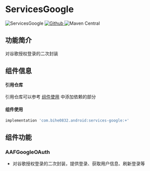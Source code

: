 # ServicesGoogle

![ServicesGoogle](https://img.shields.io/badge/AndroidAppFactory-ServicesGoogle-brightgreen)
[ ![Github](https://img.shields.io/badge/Github-ServicesGoogle-brightgreen?style=social) ](https://github.com/bihe0832/AndroidAppFactory/tree/master/ServicesGoogle)
![Maven Central](https://img.shields.io/maven-central/v/com.bihe0832.android/services-google)

## 功能简介

对谷歌授权登录的二次封装

## 组件信息

#### 引用仓库

引用仓库可以参考 [组件使用](./../start.md) 中添加依赖的部分

#### 组件使用

```groovy
implementation 'com.bihe0832.android:services-google:+'
```

## 组件功能

### AAFGoogleOAuth

- 对谷歌授权登录的二次封装，提供登录、获取用户信息、刷新登录等


